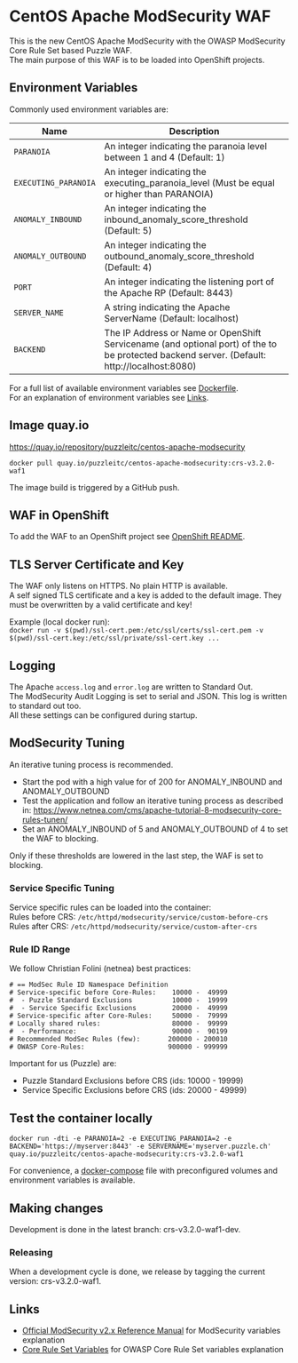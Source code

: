 # CentOS Apache ModSecurity WAF

This is the new CentOS Apache ModSecurity with the OWASP ModSecurity Core Rule Set based Puzzle WAF.  
The main purpose of this WAF is to be loaded into OpenShift projects.

## Environment Variables

Commonly used environment variables are:  

| Name     | Description|
| -------- | ------------------------------------------------------------------- |
| `PARANOIA` | An integer indicating the paranoia level between 1 and 4 (Default: 1)               |
| `EXECUTING_PARANOIA` | An integer indicating the executing_paranoia_level (Must be equal or higher than PARANOIA) |
| `ANOMALY_INBOUND` | An integer indicating the inbound_anomaly_score_threshold (Default: 5) |
| `ANOMALY_OUTBOUND` | An integer indicating the outbound_anomaly_score_threshold (Default: 4) |
| `PORT` | An integer indicating the listening port of the Apache RP (Default: 8443)               |
| `SERVER_NAME` | A string indicating the Apache ServerName (Default: localhost) |
| `BACKEND` | The IP Address or Name or OpenShift Servicename (and optional port) of the to be protected backend server. (Default: http://localhost:8080) |

For a full list of available environment variables see [Dockerfile](Dockerfile).  
For an explanation of environment variables see [Links](#links).

## Image quay.io

https://quay.io/repository/puzzleitc/centos-apache-modsecurity

`docker pull quay.io/puzzleitc/centos-apache-modsecurity:crs-v3.2.0-waf1`    

The image build is triggered by a GitHub push.

## WAF in OpenShift

To add the WAF to an OpenShift project see [OpenShift README](openshift/README.md).

## TLS Server Certificate and Key

The WAF only listens on HTTPS. No plain HTTP is available.  
A self signed TLS certificate and a key is added to the default image. They must be overwritten by a valid certificate and key!

Example (local docker run):  
`docker run -v $(pwd)/ssl-cert.pem:/etc/ssl/certs/ssl-cert.pem -v $(pwd)/ssl-cert.key:/etc/ssl/private/ssl-cert.key ...`

## Logging

The Apache `access.log` and `error.log` are written to Standard Out.  
The ModSecurity Audit Logging is set to serial and JSON. This log is written to standard out too.  
All these settings can be configured during startup.

## ModSecurity Tuning

An iterative tuning process is recommended.
* Start the pod with a high value for of 200 for ANOMALY_INBOUND and ANOMALY_OUTBOUND
* Test the application and follow an iterative tuning process as described in: https://www.netnea.com/cms/apache-tutorial-8-modsecurity-core-rules-tunen/
* Set an ANOMALY_INBOUND of 5 and ANOMALY_OUTBOUND of 4 to set the WAF to blocking.

Only if these thresholds are lowered in the last step, the WAF is set to blocking.

### Service Specific Tuning

Service specific rules can be loaded into the container:  
Rules before CRS: `/etc/httpd/modsecurity/service/custom-before-crs`  
Rules after CRS: `/etc/httpd/modsecurity/service/custom-after-crs`  

### Rule ID Range

We follow Christian Folini (netnea) best practices: 

```
# == ModSec Rule ID Namespace Definition
# Service-specific before Core-Rules:    10000 -  49999
#  - Puzzle Standard Exclusions          10000 -  19999
#  - Service Specific Exclusions         20000 -  49999
# Service-specific after Core-Rules:     50000 -  79999
# Locally shared rules:                  80000 -  99999
#  - Performance:                        90000 -  90199
# Recommended ModSec Rules (few):       200000 - 200010
# OWASP Core-Rules:                     900000 - 999999
```

Important for us (Puzzle) are:

* Puzzle Standard Exclusions before CRS (ids: 10000 - 19999)
* Service Specific Exclusions before CRS (ids: 20000 - 49999)

## Test the container locally

`docker run -dti -e PARANOIA=2 -e EXECUTING_PARANOIA=2 -e BACKEND='https://myserver:8443' -e SERVERNAME='myserver.puzzle.ch' quay.io/puzzleitc/centos-apache-modsecurity:crs-v3.2.0-waf1`

For convenience, a [docker-compose](./docker-compose.yaml) file with preconfigured volumes and environment variables is available.

## Making changes

Development is done in the latest branch: crs-v3.2.0-waf1-dev.

### Releasing

When a development cycle is done, we release by tagging the current version: crs-v3.2.0-waf1.

## Links

* [Official ModSecurity v2.x Reference Manual](https://github.com/SpiderLabs/ModSecurity/wiki/Reference-Manual-(v2.x)) for ModSecurity variables explanation
* [Core Rule Set Variables](https://github.com/SpiderLabs/owasp-modsecurity-crs/blob/v3.2.0/crs-setup.conf.example) for OWASP Core Rule Set variables explanation
